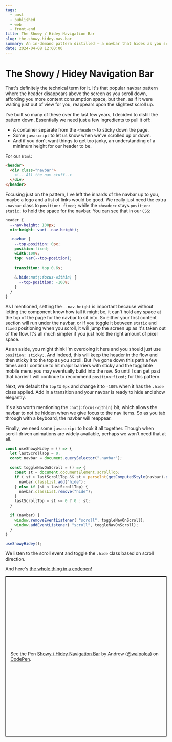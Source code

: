 ```yaml
---
tags: 
  - post
  - published
  - web
  - front-end
title: The Showy / Hidey Navigation Bar
slug: the-showy-hidey-nav-bar
summary: An in-demand pattern distilled – a navbar that hides as you scroll down a page, but then instantly reappears and follows you when you scroll up.
date: 2024-04-08 12:00:00
---
```



# The Showy / Hidey Navigation Bar

That's definitely the technical term for it. It's that popular navbar pattern where the header disappears above the screen as you scroll down, affording you more content consumption space, but then, as if it were waiting just out of view for you, reappears upon the slightest scroll up.

I've built so many of these over the last few years, I decided to distill the pattern down. Essentially we need just a few ingredients to pull it off:

- A container separate from the `<header>` to sticky down the page.
- Some `javascript` to let us know when we've scrolled up or down.
- And if you don't want things to get too janky, an understanding of a minimum height for our header to be.

For our `html`:

```html
<header>
  <div class="navbar">
    <!-- All the nav stuff-->
  </div>
</header>
```

Focusing just on the pattern, I've left the innards of the navbar up to you, maybe a logo and a list of links would be good. We really just need the extra `.navbar` class to `position: fixed;` while the `<header>` stays `position: static;` to hold the space for the navbar. You can see that in our `CSS`:

```css
header {
  --nav-height: 100px;
  min-height: var(--nav-height);
  
  .navbar {
    --top-position: 0px;
    position:fixed;
    width:100%;
    top: var(--top-position);
    
    transition: top 0.6s;
    
    &.hide:not(:focus-within) {
      --top-position: -100%;
    }
  }
}
```

As I mentioned, setting the `--nav-height` is important because without letting the component know how tall it might be, it can't hold any space at the top of the page for the navbar to sit into. So either your first content section will run under the navbar, or if you toggle it between `static` and `fixed` positioning when you scroll, it will jump the screen up as it's taken out of the flow. It's all much simpler if you just hold the right amount of pixel space.

<aside>

As an aside, you might think I'm overdoing it here and you should just use `position: sticky;`. And indeed, this will keep the header in the flow and then sticky it to the top as you scroll. But I've gone down this path a few times and I continue to hit major barriers with sticky and the togglable mobile menu you may eventually build into the nav. So until I can get past that barrier I will continue to recommend `position:fixed;` for this pattern.

</aside>

Next, we default the `top` to `0px` and change it to `-100%` when it has the `.hide` class applied. Add in a transition and your navbar is ready to hide and show elegantly.

It's also worth mentioning the `:not(:focus-within)` bit, which allows the navbar to not be hidden when we give focus to the nav items. So as you tab through with a keyboard, the navbar will reappear.

Finally, we need some `javascript` to hook it all together. Though when scroll-driven animations are widely available, perhaps we won't need that at all.

```js
const useShowyHidey = () => {
  let lastScrollTop = 0;
  const navbar = document.querySelector(".navbar");
  
  const toggleNavOnScroll = () => {
    const st = document.documentElement.scrollTop;
    if ( st > lastScrollTop && st > parseInt(getComputedStyle(navbar).getPropertyValue("--nav-height")) ) {
      navbar.classList.add("hide");
    } else if (st < lastScrollTop) {
      navbar.classList.remove("hide");
    }
    lastScrollTop = st <= 0 ? 0 : st;
  }
  
  if (navbar) {
    window.removeEventListener( "scroll", toggleNavOnScroll);
    window.addEventListener( "scroll", toggleNavOnScroll);
  }
}

useShowyHidey();
```

We listen to the scroll event and toggle the `.hide` class based on scroll direction.

And here's [the whole thing in a codepen](https://codepen.io/walpolea/pen/eYoMOLp)!

<p class="codepen" data-height="500" data-default-tab="result" data-slug-hash="eYoMOLp" data-user="walpolea" style="height: 500px; box-sizing: border-box; display: flex; align-items: center; justify-content: center; border: 2px solid; margin: 1em 0; padding: 1em;">
  <span>See the Pen <a href="https://codepen.io/walpolea/pen/eYoMOLp">
  Showy / Hidey Navigation Bar</a> by Andrew (<a href="https://codepen.io/walpolea">@walpolea</a>)
  on <a href="https://codepen.io">CodePen</a>.</span>
</p>
<script async src="https://cpwebassets.codepen.io/assets/embed/ei.js"></script>